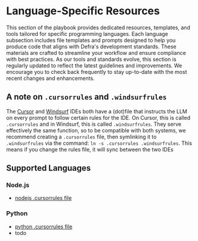 # Language-Specific Resources

This section of the playbook provides dedicated resources, templates, and tools tailored for specific programming languages. Each language subsection includes file templates and prompts designed to help you produce code that aligns with Defra's development standards. These materials are crafted to streamline your workflow and ensure compliance with best practices. As our tools and standards evolve, this section is regularly updated to reflect the latest guidelines and improvements. We encourage you to check back frequently to stay up-to-date with the most recent changes and enhancements.

## A note on `.cursorrules` and `.windsurfrules`

The [Cursor](/tool-specific/tool-cursor.md) and [Windsurf](/tool-specific/tool-windsurf.md) IDEs both have a (dot)file that instructs the LLM on every prompt to follow certain rules for the IDE.  On Cursor, this is called `.cursorrules` and in Windsurf, this is called `.windsurfrules`.  They serve effectively the same function, so to be compatible with both systems, we recommend creating a `.cursorrules` file, then symlinking it to `.windsurfrules` via the command: `ln -s .cursorrules .windsurfrules`.  This means if you change the rules file, it will sync between the two IDEs

## Supported Languages
### Node.js
- [nodejs .cursorrules file](/language-specific/nodejs/nodejs-cursorrules.md)
### Python
- [python .cursorrules file](/language-specific/python/python-cursorrules.md)
- todo